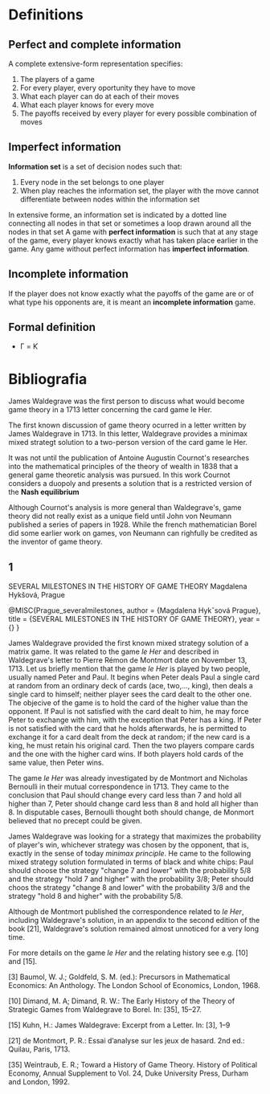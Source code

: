# Definitions

## Perfect and complete information
A complete extensive-form representation specifies:

1. The players of a game
1. For every player, every oportunity they have to move
1. What each player can do at each of their moves
1. What each player knows for every move
1. The payoffs received by every player for every possible combination of moves

## Imperfect information

**Information set** is a set of decision nodes such that:

1. Every node in the set belongs to one player
1. When play reaches the information set, the player with the move cannot differentiate between nodes within the information set

In extensive forme, an information set is indicated by a dotted line connecting all nodes in that set or sometimes a loop drawn around all the nodes in that set
A game with **perfect information** is such that at any stage of the game, every player knows exactly what has taken place earlier in the game. Any game without perfect information has **imperfect information**.

## Incomplete information

If the player does not know exactly what the payoffs of the game are or of what type his opponents are, it is meant an **incomplete information** game.

## Formal definition

- Γ = Ƙ

# Bibliografia


James Waldegrave was the first person to discuss what would become game theory in a 1713 letter concerning the card game le Her.

The first known discussion of game theory ocurred in a letter written by James Waldegrave in 1713. In this letter, Waldegrave provides a minimax mixed strategt solution to a two-person version of the card game le Her.

It was not until the publication of Antoine Augustin Cournot's researches into the mathematical principles of the theory of wealth in 1838 that a general game theoretic analysis was pursued. In this work Cournot considers a duopoly and presents a solution that is a restricted version of the **Nash equilibrium**

Although Cournot's analysis is more general than Waldegrave's, game theory did not really exist as a unique field until John von Neumann published a series of papers in 1928. While the french mathematician Borel did some earlier work on games, von Neumann can righfully be credited as the inventor of game theory.


## 1
SEVERAL MILESTONES IN THE HISTORY OF GAME THEORY
Magdalena Hykšová, Prague

@MISC{Prague_severalmilestones,
    author = {Magdalena Hykˇsová Prague},
    title = {SEVERAL MILESTONES IN THE HISTORY OF GAME THEORY},
    year = {}
}


James Waldegrave provided the first known mixed strategy solution of a matrix game. It was related to the game _le Her_ and described in Waldegrave's letter to Pierre Rémon de Montmort date on November 13, 1713. Let us briefly mention that the game _le Her_ is played by two people, usually named Peter and Paul. It begins when Peter deals Paul a single card at random from an ordinary deck of cards (ace, two,..., king), then deals a single card to himself; neither player sees the card dealt to the other one. The objecive of the game is to hold the card of the higher value than the opponent. If Paul is not satisfied with the card dealt to him, he may force Peter to exchange with him, with the exception that Peter has a king. If Peter is not satisfied with the card that he holds afterwards, he is permitted to exchange it for a card dealt from the deck at random; if the new card is a king, he must retain his original card. Then the two players compare cards and the one with the higher card wins. If both players hold cards of the same value, then Peter wins.

The game _le Her_ was already investigated by de Montmort and Nicholas Bernoulli in their mutual correspondence in 1713. They came to the conclusion that Paul should change every card less than 7 and hold all higher than 7, Peter should change card less than 8 and hold all higher than 8. In disputable cases, Bernoulli thought both should change, de Monmort believed that no precept could be given.

James Waldegrave was looking for a strategy that maximizes the probability of player's win, whichever strategy was chosen by the opponent, that is, exactly in the sense of today _minimax principle_. He came to the following mixed strategy solution formulated in terms of black and white chips: Paul should choose the strategy "change 7 and lower" with the probability 5/8 and the strategy "hold 7 and higher" with the probability 3/8; Peter should choos the strategy "change 8 and lower" with the probability 3/8 and the strategy "hold 8 and higher" with the probability 5/8.

Although de Montmort published the correspondence related to _le Her_, including Waldegrave's solution, in an appendix to the second edition of the book [21], Waldegrave's solution remained almost unnoticed for a very long time.

For more details on the game _le Her_ and the relating history see e.g. [10] and [15].  

[3] Baumol, W. J.; Goldfeld, S. M. (ed.): Precursors in Mathematical Economics: An Anthology. The London School of Economics, London, 1968.

[10] Dimand, M. A; Dimand, R. W.: The Early History of the Theory of Strategic Games from Waldegrave to Borel. In: [35], 15–27.

[15] Kuhn, H.: James Waldegrave: Excerpt from a Letter. In: [3], 1–9

[21] de Montmort, P. R.: Essai d’analyse sur les jeux de hasard. 2nd ed.: Quilau, Paris, 1713.

[35] Weintraub, E. R.; Toward a History of Game Theory. History of Political Economy, Annual Supplement to Vol. 24, Duke University Press, Durham and London, 1992.
